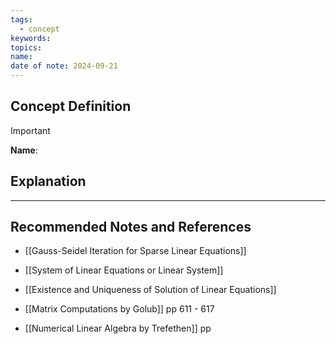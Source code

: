 ```yaml
---
tags:
  - concept
keywords: 
topics: 
name: 
date of note: 2024-09-21
---
```


## Concept Definition

>[!important]
>**Name**: 



## Explanation





-----------
##  Recommended Notes and References


- [[Gauss-Seidel Iteration for Sparse Linear Equations]]

- [[System of Linear Equations or Linear System]]
- [[Existence and Uniqueness of Solution of Linear Equations]]


- [[Matrix Computations by Golub]] pp 611 - 617
- [[Numerical Linear Algebra by Trefethen]] pp 